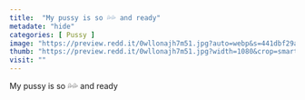 ```yaml
---
title:  "My pussy is so 💦💦 and ready"
metadate: "hide"
categories: [ Pussy ]
image: "https://preview.redd.it/0wllonajh7m51.jpg?auto=webp&s=441dbf29aae937fcfa1bd60f609f26103abf5cc0"
thumb: "https://preview.redd.it/0wllonajh7m51.jpg?width=1080&crop=smart&auto=webp&s=f54029ac8bb3676f5638a19337e7c931bac9f33d"
visit: ""
---
```

My pussy is so 💦💦 and ready
